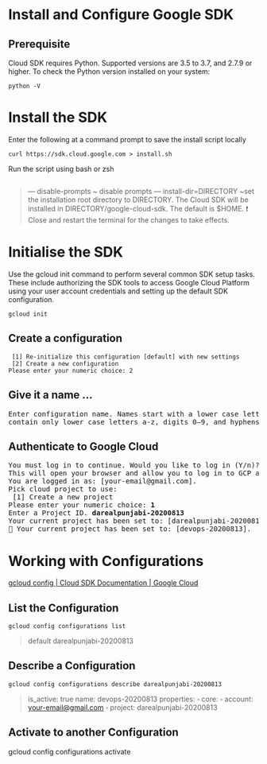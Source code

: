 # Install and Configure Google SDK


## Prerequisite
Cloud SDK requires Python. Supported versions are 3.5 to 3.7, and 2.7.9 or higher. To check the Python version installed on your system:

```
python -V
```

# Install the SDK

Enter the following at a command prompt to save the install script locally
```
curl https://sdk.cloud.google.com > install.sh
```
Run the script using bash or zsh
```zsh install.sh --disable-prompts
```
>— disable-prompts ~ disable prompts
>— install-dir=DIRECTORY ~set the installation root directory to DIRECTORY. The Cloud SDK will be installed in DIRECTORY/google-cloud-sdk. The default is $HOME.
>❗️ Close and restart the terminal for the changes to take effects.

# Initialise the SDK
Use the gcloud init command to perform several common SDK setup tasks. These include authorizing the SDK tools to access Google Cloud Platform using your user account credentials and setting up the default SDK configuration.
```
gcloud init
```
## Create a configuration
```Pick configuration to use:
 [1] Re-initialize this configuration [default] with new settings
 [2] Create a new configuration
Please enter your numeric choice: 2
```
## Give it a name …
<pre>
Enter configuration name. Names start with a lower case letter and
contain only lower case letters a-z, digits 0–9, and hyphens ‘-’:  <b>darealpunjabi-20200813</b>
</pre>

## Authenticate to Google Cloud
<pre>
You must log in to continue. Would you like to log in (Y/n)? <b>Y</b>
This will open your browser and allow you to log in to GCP account. Once verified …
You are logged in as: [your-email@gmail.com].
Pick cloud project to use:
 [1] Create a new project
Please enter your numeric choice: <b>1</b>
Enter a Project ID. <b>darealpunjabi-20200813</b>
Your current project has been set to: [darealpunjabi-20200813].
👏 Your current project has been set to: [devops-20200813].
</pre>

# Working with Configurations

[gcloud config | Cloud SDK Documentation | Google Cloud](https://cloud.google.com/sdk/gcloud/reference/config "Google Developer Tools")

## List the Configuration
```
gcloud config configurations list
```
>default
>darealpunjabi-20200813

## Describe a Configuration
```
gcloud config configurations describe darealpunjabi-20200813
```
>is_active: true
>name: devops-20200813
>properties:
> ▫️ core:
> ▫ account: your-email@gmail.com
> ▫ project: darealpunjabi-20200813

## Activate to another Configuration
gcloud config configurations activate <config-name>

